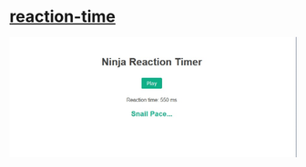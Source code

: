 <a href="https://reaction-time-alexandre-gilberts-projects.vercel.app/"> 
<h1>reaction-time</h1>
<img src="preview.jpg">
</a>
